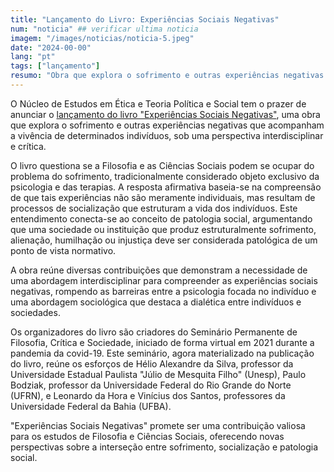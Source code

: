 ```yaml
---
title: "Lançamento do Livro: Experiências Sociais Negativas"
num: "noticia" ## verificar ultima noticia
imagem: "/images/noticias/noticia-5.jpeg"
date: "2024-00-00"
lang: "pt"
tags: ["lançamento"]
resumo: "Obra que explora o sofrimento e outras experiências negativas que acompanham a vivência de determinados indivíduos, sob uma perspectiva interdisciplinar e crítica."
---
```


O Núcleo de Estudos em Ética e Teoria Política e Social tem o prazer de anunciar o [lançamento do livro "Experiências Sociais Negativas"](https://repositorio.ufba.br/handle/ri/40553), uma obra que explora o sofrimento e outras experiências negativas que acompanham a vivência de determinados indivíduos, sob uma perspectiva interdisciplinar e crítica.

O livro questiona se a Filosofia e as Ciências Sociais podem se ocupar do problema do sofrimento, tradicionalmente considerado objeto exclusivo da psicologia e das terapias. A resposta afirmativa baseia-se na compreensão de que tais experiências não são meramente individuais, mas resultam de processos de socialização que estruturam a vida dos indivíduos. Este entendimento conecta-se ao conceito de patologia social, argumentando que uma sociedade ou instituição que produz estruturalmente sofrimento, alienação, humilhação ou injustiça deve ser considerada patológica de um ponto de vista normativo.

A obra reúne diversas contribuições que demonstram a necessidade de uma abordagem interdisciplinar para compreender as experiências sociais negativas, rompendo as barreiras entre a psicologia focada no indivíduo e uma abordagem sociológica que destaca a dialética entre indivíduos e sociedades.

Os organizadores do livro são criadores do Seminário Permanente de Filosofia, Crítica e Sociedade, iniciado de forma virtual em 2021 durante a pandemia da covid-19. Este seminário, agora materializado na publicação do livro, reúne os esforços de Hélio Alexandre da Silva, professor da Universidade Estadual Paulista "Júlio de Mesquita Filho" (Unesp), Paulo Bodziak, professor da Universidade Federal do Rio Grande do Norte (UFRN), e Leonardo da Hora e Vinícius dos Santos, professores da Universidade Federal da Bahia (UFBA).

"Experiências Sociais Negativas" promete ser uma contribuição valiosa para os estudos de Filosofia e Ciências Sociais, oferecendo novas perspectivas sobre a interseção entre sofrimento, socialização e patologia social.
